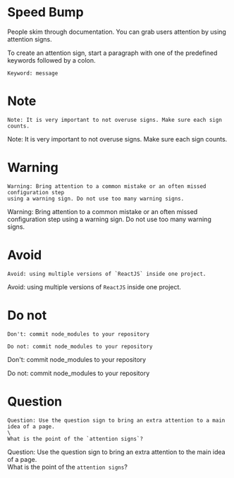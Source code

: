 # Speed Bump

People skim through documentation. You can grab users attention by using attention signs. 

To create an attention sign, start a paragraph with one of the predefined keywords followed by a colon.

    Keyword: message

# Note

    Note: It is very important to not overuse signs. Make sure each sign counts.

Note: It is very important to not overuse signs. Make sure each sign counts.

# Warning
    
    Warning: Bring attention to a common mistake or an often missed configuration step 
    using a warning sign. Do not use too many warning signs.

Warning: Bring attention to a common mistake or an often missed configuration 
step using a warning sign. Do not use too many warning signs.

# Avoid

    Avoid: using multiple versions of `ReactJS` inside one project.

Avoid: using multiple versions of `ReactJS` inside one project.

# Do not

    Don't: commit node_modules to your repository

    Do not: commit node_modules to your repository

Don't: commit node_modules to your repository

Do not: commit node_modules to your repository

# Question

    Question: Use the question sign to bring an extra attention to a main idea of a page.
    \
    What is the point of the `attention signs`?

Question: Use the question sign to bring an extra attention to the main idea of a page.
\
What is the point of the `attention signs`?
